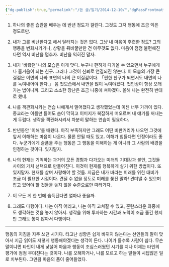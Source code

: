 ```yaml
---
{"dg-publish":true,"permalink":"/쓴 글/일기/2014-12-10/","dgPassFrontmatter":true}
---
```


1. 하나의 좋은 습관을 배우는 데 반년 정도가 걸린다. 그것도 그저 행동에 조금 익은 정도로만.

2. 내가 그를 비난한다고 해서 달라지는 것은 없다. 그냥 내 마음이 후련한 정도? 그의 행동을 변화시키거나, 상황을 뒤바꿀만한 건 아무것도 없다. 마음이 점점 불편해진다면 역시 비난을 멈추자. 비난을 익히진 말자.

3. 내가 '바랐던' 나의 모습은 이게 맞다.
누구나 편하게 다가올 수 있으면서 누구에게나 즐거움이 되는 친구.
그러나 그것이 신뢰로 연결되진 않는다.
이 모습의 가장 큰 결점은 이면의 나와 표면의 나의 큰 이질감이다.
「편한 친구가 되면서도 내면의 나를 녹여내어야 한다.」
음 첫모습에서 내면을 많이 녹여야겠다.
첫인상이 항상 오래가는 법이니까.
그리고 소소한 장난은 조금 나중에 쳐야겠다.
올해 나는 완전히 반대로 했네.

4. 나를 객관화시키는 연습
나에게서 멀어졌다고 생각했었는데
이젠 너무 가까이 있다.
종교라는 이름만 들어도 숨이 막히고
이미지가 복잡하게 떠오르며
내 얘기를 꺼내는 게 두렵다.
생각을 객관화시켜서 차분히 말하는 연습이 필요하다.

5. 반년동안 '이해'를 배웠다.
아직 부족하지만 그래도 어떤 비판거리가 나오면 그것에 앞서 이해하는 마음이 나온다.
물론 안될 때도 있고.
이해가 힘들다면 인정이라도 좋다.
누군가에게 슬픔을 주는 행동은 그 행동을 이해하는 게 아니라 그 사람의 배경을 인정하는 것이다. 잊지말자.

6. 나의 현재는 기억하는 과거의 모든 경험과 다가오는 미래의 기대감과 불안, 그것들 사이의 가치 선택으로 만들어진다.
이것이 현재를 행복하게 살기 위한 방법이다.
또 잊지말자. 현재를 살며 사랑해야 할 것들.
지금은 내가 바라는 미래를 위한 대비가 조금 더 필요한 시점이다.
견딜 수 없을 정도로 미래를 쫓진 말라!
견뎌낼 수 있으며 잡고 있어야 할 것들을 놓지 않을 수준으로만 따라가자.

7. 이 모든 게 한 번에 습득된다면 얼마나 좋을까.

8. 그래도 다행이다. 나는 아직 어리고,  나는 아직 고쳐질 수 있고, 혼란스러운 와중에도 생각하는 것을 놓지 않아서.
생각을 위해 투자하는 시간과 노력이 조금 줄긴 했지만 그래도 놓지 않아서 다행이다.

---

행동의 지침을 자주 쓰던 시기다. 타고난 성향은 쉽게 바뀌지 않는다는 선인들의 말이 맞아서 지금 읽어도 저렇게 행동해야겠다는 생각이 든다. 나이가 들수록 사람이 쉽다. 무슨 말이냐면 타인이 내게 낯설어 마음과 행동이 조심스러웠던 시기를 지나 이제는 타인의 평가에 점점 무뎌진다는 것이다. 나를 오해하거나, 나를 모르고 하는 말들이 시답잖은 일로 치부된다. 그만큼 마음의 품이 줄어들었다.